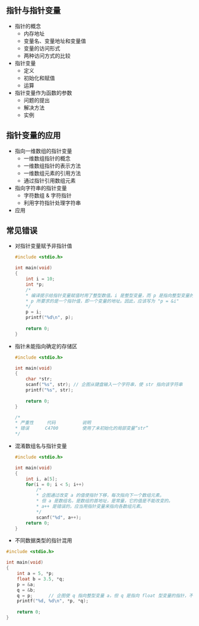 ## 指针与指针变量

- 指针的概念
  - 内存地址
  - 变量名、变量地址和变量值
  - 变量的访问形式
  - 两种访问方式的比较
- 指针变量
  - 定义
  - 初始化和赋值
  - 运算
- 指针变量作为函数的参数
  - 问题的提出
  - 解决方法
  - 实例

## 指针变量的应用

- 指向一维数组的指针变量
  - 一维数组指针的概念
  - 一维数组指针的表示方法
  - 一维数组元素的引用方法
  - 通过指针引用数组元素
- 指向字符串的指针变量
  - 字符数组 & 字符指针
  - 利用字符指针处理字符串
- 应用

## 常见错误

- 对指针变量赋予非指针值

  ```c
  #include <stdio.h>
  
  int main(void)
  {
      int i = 10;
      int *p;
      /*
      *	编译提示给指针变量赋值时用了整型数值。i 是整型变量，而 p 是指向整型变量的指针变量，它们的类型不同。
      *	p 所要求的是一个指针值，即一个变量的地址。因此，应该写为 "p = &i"
      */
      p = i;		
      printf("%d\n", p);
      
      return 0;
  }
  ```

- 指针未能指向确定的存储区

  ```c
  #include <stdio.h>
  
  int main(void)
  {
      char *str;
      scanf("%s", str);	// 企图从键盘输入一个字符串，使 str 指向该字符串
      printf("%s", str);
      
      return 0;
  }
  
  /*
  *	严重性		代码			说明	
  *	错误		C4700		  使用了未初始化的局部变量“str”
  */
  ```

- 混淆数组名与指针变量

  ```c
  #include <stdio.h>
  
  int main(void)
  {
      int i, a[5];
      for(i = 0; i < 5; i++)
          /*
          *	企图通过改变 a 的值使指针下移，每次指向下一个数组元素。
          *	但 a 是数组名，是数组的首地址，是常量，它的值是不能改变的。
          *	a++ 是错误的，应当用指针变量来指向各数组元素。
          */
          scanf("%d", a++);
      return 0;
  }
  ```

- 不同数据类型的指针混用

```c
#include <stdio.h>

int main(void)
{
    int a = 5, *p;
    float b = 3.5, *q;
    p = &a;
    q = &b;
    q = p;		// 企图使 q 指向整型变量 a，但 q 是指向 float 型变量的指针，不能指向整型变量
    printf("%d, %d\n", *p, *q);
    
    return 0;
}
```

